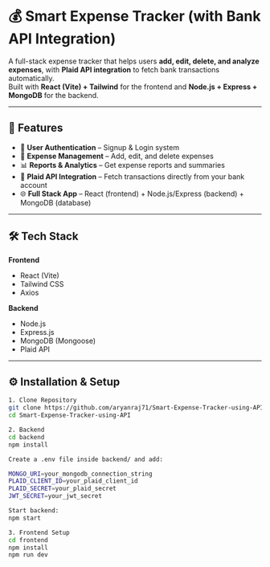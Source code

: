 # 💰 Smart Expense Tracker (with Bank API Integration)

A full-stack expense tracker that helps users **add, edit, delete, and analyze expenses**, with **Plaid API integration** to fetch bank transactions automatically.  
Built with **React (Vite) + Tailwind** for the frontend and **Node.js + Express + MongoDB** for the backend.

---

## 🚀 Features

- 🔑 **User Authentication** – Signup & Login system  
- 📝 **Expense Management** – Add, edit, and delete expenses  
- 📊 **Reports & Analytics** – Get expense reports and summaries  
- 🏦 **Plaid API Integration** – Fetch transactions directly from your bank account  
- 🌐 **Full Stack App** – React (frontend) + Node.js/Express (backend) + MongoDB (database)

---

## 🛠️ Tech Stack

**Frontend**
- React (Vite)
- Tailwind CSS
- Axios

**Backend**
- Node.js
- Express.js
- MongoDB (Mongoose)
- Plaid API

---

## ⚙️ Installation & Setup

```bash
1. Clone Repository
git clone https://github.com/aryanraj71/Smart-Expense-Tracker-using-API.git
cd Smart-Expense-Tracker-using-API

2. Backend
cd backend
npm install

Create a .env file inside backend/ and add:

MONGO_URI=your_mongodb_connection_string
PLAID_CLIENT_ID=your_plaid_client_id
PLAID_SECRET=your_plaid_secret
JWT_SECRET=your_jwt_secret

Start backend:
npm start

3. Frontend Setup
cd frontend
npm install
npm run dev
